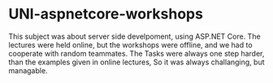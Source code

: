 # UNI-aspnetcore-workshops

This subject was about server side develpoment, using ASP.NET Core. The lectures were held online, but the workshops were offline, and we had to cooperate with random teammates. The Tasks were always one step harder, than the examples given in online lectures, So it was always challanging, but managable.
